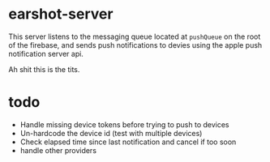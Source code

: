 earshot-server
===

This server listens to the messaging queue located at `pushQueue` on the root of the firebase, and sends push notifications to devies using the apple push notification server api.

Ah shit this is the tits.

todo
===

* Handle missing device tokens before trying to push to devices
* Un-hardcode the device id (test with multiple devices)
* Check elapsed time since last notification and cancel if too soon
* handle other providers
